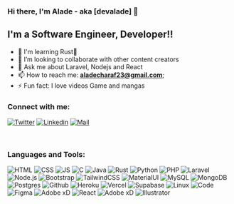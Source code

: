 ### Hi there, I'm Alade - aka [devalade] 👋


## I'm a Software Engineer, Developer!!

- 🌱 I'm learning Rust🤣
- 👯 I’m looking to collaborate with other content creators
- 💬 Ask me about Laravel, Nodejs and React
- 📫 How to reach me: **aladecharaf23@gmail.com**;
- ⚡ Fun fact: I love videos Game and mangas 

### Connect with me:

[![Twitter](https://img.shields.io/badge/twitter-%231DA1F2.svg?&style=for-the-badge&logo=twitter&logoColor=white)](https://www.twitter.com/dev_alade/)
[![Linkedin](https://img.shields.io/badge/linkedin-%230077B5.svg?&style=for-the-badge&logo=linkedin&logoColor=white)](www.linkedin.com/in/devalade/)
[![Mail](https://img.shields.io/badge/gmail-D14836?&style=for-the-badge&logo=gmail&logoColor=white)](aladecharaf23@gmail.com)

<br />

### Languages and Tools:

![HTML](https://img.shields.io/badge/html5-%23E34F26.svg?style=for-the-badge&logo=html5&logoColor=white) ![CSS](https://img.shields.io/badge/css3-%231572B6.svg?style=for-the-badge&logo=css3&logoColor=white) ![JS](https://img.shields.io/badge/javascript-%23323330.svg?style=for-the-badge&logo=javascript&logoColor=%23F7DF1E) ![C](https://img.shields.io/badge/c-%2300599C.svg?style=for-the-badge&logo=c&logoColor=white) ![Java](https://img.shields.io/badge/java-%2314354C.svg?style=for-the-badge&logo=java&logoColor=white) ![Rust](https://img.shields.io/badge/rust-%2314354C.svg?style=for-the-badge&logo=rust&logoColor=white) ![Python](https://img.shields.io/badge/python-%2314354C.svg?style=for-the-badge&logo=python&logoColor=white)  ![PHP](https://img.shields.io/badge/php-%23777BB4.svg?style=for-the-badge&logo=php&logoColor=white) ![Laravel](https://img.shields.io/badge/laravel-%23FF2D20.svg?style=for-the-badge&logo=laravel&logoColor=white) ![Node.js](https://img.shields.io/badge/node.js-%2343853D.svg?style=for-the-badge&logo=node-dot-js&logoColor=white)  ![Bootstrap](https://img.shields.io/badge/bootstrap-%23563D7C.svg?style=for-the-badge&logo=bootstrap&logoColor=white) ![TailwindCSS](https://img.shields.io/badge/tailwindcss-%2338B2AC.svg?style=for-the-badge&logo=tailwind-css&logoColor=white) ![MaterialUI](https://img.shields.io/badge/materialui-%230081CB.svg?style=for-the-badge&logo=material-ui&logoColor=white) ![MySQL](https://img.shields.io/badge/mysql-%2300f.svg?style=for-the-badge&logo=mysql&logoColor=white) ![MongoDB](https://img.shields.io/badge/MongoDB-%234ea94b.svg?style=for-the-badge&logo=mongodb&logoColor=white) ![Postgres](https://img.shields.io/badge/postgres-%23316192.svg?style=for-the-badge&logo=postgresql&logoColor=white) ![Github](https://img.shields.io/badge/github-%23121011.svg?style=for-the-badge&logo=github&logoColor=white) ![Heroku](https://img.shields.io/badge/heroku-%23430098.svg?style=for-the-badge&logo=heroku&logoColor=white) ![Vercel](https://img.shields.io/badge/vercel-%23430098.svg?style=for-the-badge&logo=vercel&logoColor=white) ![Supabase](https://img.shields.io/badge/supabase-%23039BE5.svg?style=for-the-badge&logo=supabase) ![Linux](https://img.shields.io/badge/Linux-FCC624?style=for-the-badge&logo=linux&logoColor=black) ![Code](https://img.shields.io/badge/VisualStudioCode-0078d7.svg?style=for-the-badge&logo=visual-studio-code&logoColor=white) ![Figma](https://img.shields.io/badge/figma-%23F24E1E.svg?style=for-the-badge&logo=figma&logoColor=white) ![Adobe xD](https://img.shields.io/badge/adobexd-%23039BE5.svg?style=for-the-badge&logo=adobexd)  ![React](https://img.shields.io/badge/react-%23039BE5.svg?style=for-the-badge&logo=react)  ![Adobe xD](https://img.shields.io/badge/adobexd-%23039BE5.svg?style=for-the-badge&logo=adobexd)  ![Illustrator](https://img.shields.io/badge/illustrator-%23039BE5.svg?style=for-the-badge&logo=illustrator)



